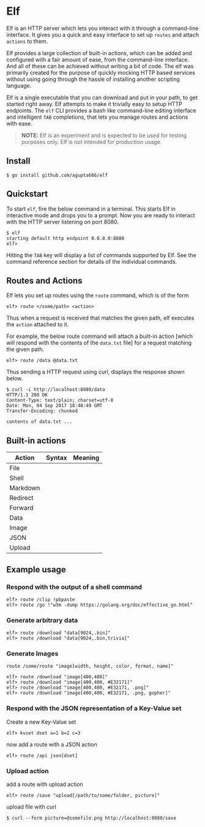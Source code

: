 # Elf

Elf is an HTTP server which lets you interact with it through a command-line interface. It gives you a quick and easy interface to set up `routes` and attach `actions` to them.

Elf provides a large collection of built-in actions, which can be added and configured with a fair amount of ease, from the command-line interface. And all of these can be achieved without writing a bit of code. The elf was primarily created for the purpose of quickly mocking HTTP based services without using going through the hassle of installing another scripting language.

Elf is a single executable that you can download and put in your path, to get started right away. Elf attempts to make it trivially easy to setup HTTP endpoints. The `elf` CLI provides a bash like command-line editing interface and intelligent `TAB` completions, that lets you manage routes and actions with ease.

> **NOTE:** Elf is an experiment and is expected to be used for testing purposes only. Elf is not intended for production usage.

## Install

```
$ go install github.com/agupta666/elf
```

## Quickstart

To start `elf`, fire the below command in a terminal. This starts Elf in interactive mode and drops
you to a prompt. Now you are ready to interact with the HTTP server listening on port 8080.

```
$ elf
starting default http endpoint 0.0.0.0:8080
elf>  

```
Hitting the `TAB` key will display a list of commands supported by Elf. See the command reference section for
details of the individual commands.

## Routes and Actions

Elf lets you set up routes using the `route` command, which is of the form

```
elf> route </some/path> <action>
```
Thus when a request is received that matches the given path, elf executes the `action` attached to it.

For example, the below route command will attach a built-in action [which will respond with the contents of the `data.txt` file] for a request matching the given path.

```
elf> route /data @data.txt
```
Thus sending a HTTP request using curl, displays the response shown below.

```
$ curl -i http://localhost:8080/data
HTTP/1.1 200 OK
Content-Type: text/plain; charset=utf-8
Date: Mon, 04 Sep 2017 18:40:49 GMT
Transfer-Encoding: chunked

contents of data.txt ...
```

## Built-in actions
| Action     | Syntax                       | Meaning                                             |
|------------|------------------------------|-----------------------------------------------------|
|  File      |                              |                                                     |
|  Shell     |                              |                                                     |
|  Markdown  |                              |                                                     |
|  Redirect  |                              |                                                     |
|  Forward   |                              |                                                     |
|  Data      |                              |                                                     |
|  Image     |                              |                                                     |
|  JSON      |                              |                                                     |
|  Upload    |                              |                                                     |

## Example usage

### Respond with the output of a shell command

```
elf> route /clip !pbpaste
elf> route /go !"w3m -dump https://golang.org/doc/effective_go.html"
```

### Generate arbitrary data
```
elf> route /download "data[9024,.bin]"
elf> route /download "data[9024,.bin,trivia]"
```

### Generate Images

`route /some/route "image[width, height, color, format, name]"`

```
elf> route /download "image[400,400]"
elf> route /download "image[400,400, #E32171]"
elf> route /download "image[400,400, #E32171, .png]"
elf> route /download "image[400,400, #E32171, .png, gopher]"
```

### Respond with the JSON representation of a Key-Value set

Create a new Key-Value set

```
elf> kvset dset a=1 b=2 c=3
```

now add a route with a JSON action

```
elf> route /api json[dset]
```


### Upload action
add a route with upload action

```
elf> route /save "upload[/path/to/some/folder, picture]"
```

upload file with curl

```
$ curl --form picture=@somefile.png http://localhost:8080/save
```

